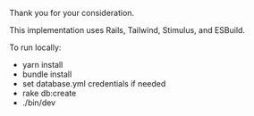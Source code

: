 Thank you for your consideration. 

This implementation uses Rails, Tailwind, Stimulus, and ESBuild. 

To run locally:

- yarn install
- bundle install
- set database.yml credentials if needed
- rake db:create
- ./bin/dev

